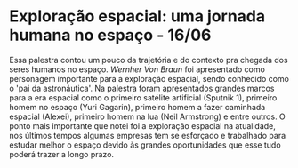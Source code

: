 # Exploração espacial: uma jornada humana no espaço - 16/06
Essa palestra contou um pouco da trajetória e do contexto pra chegada dos seres humanos no espaço. *Wernher Von Braun* foi apresentado como personagem importante para a exploração espacial, sendo conhecido como o 'pai da astronáutica'. Na palestra foram apresentados grandes marcos para a era espacial como o primeiro satélite artificial (Sputnik 1), primeiro homem no espaço (Yuri Gagarin), primeiro homem a fazer caminhada espacial (Alexei), primeiro homem na lua (Neil Armstrong) e entre outros. O ponto mais importante que notei foi a exploração espacial na atualidade, nos últimos tempos algumas empresas tem se esforçado e trabalhado para estudar melhor o espaço devido às grandes oportunidades que esse tudo poderá trazer a longo prazo.



